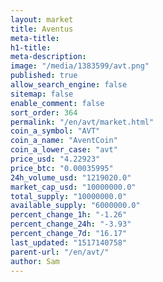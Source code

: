 ```yaml
---
layout: market
title: Aventus
meta-title: 
h1-title: 
meta-description: 
image: "/media/1383599/avt.png"
published: true
allow_search_engine: false
sitemap: false
enable_comment: false
sort_order: 364
permalink: "/en/avt/market.html"
coin_a_symbol: "AVT"
coin_a_name: "AventCoin"
coin_a_lower_case: "avt"
price_usd: "4.22923"
price_btc: "0.00035995"
24h_volume_usd: "1219020.0"
market_cap_usd: "10000000.0"
total_supply: "10000000.0"
available_supply: "6000000.0"
percent_change_1h: "-1.26"
percent_change_24h: "-3.93"
percent_change_7d: "16.17"
last_updated: "1517140758"
parent-url: "/en/avt/"
author: Sam
---
```


